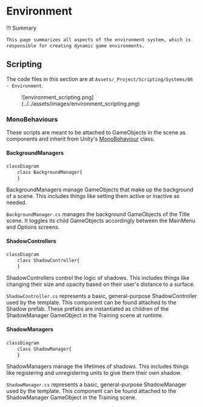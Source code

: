 # Environment

!!! Summary

    This page summarizes all aspects of the environment system, which is responsible for creating dynamic game environments.

## Scripting

The code files in this section are at `Assets/_Project/Scripting/Systems/06 - Environment`.

<figure markdown="span">
    ![environment_scripting.png](../../assets/images/environment_scripting.png)
</figure>

### MonoBehaviours

These scripts are meant to be attached to GameObjects in the scene as components and inherit from Unity's [MonoBehaviour](https://docs.unity3d.com/6000.0/Documentation/Manual/class-MonoBehaviour.html) class.

#### BackgroundManagers

``` mermaid
classDiagram
    class BackgroundManager{
    }
```

BackgroundManagers manage GameObjects that make up the background of a scene. This includes things like setting them active or inactive as needed.

`BackgroundManager.cs` manages the background GameObjects of the Title scene. It toggles its child GameObjects accordingly between the MainMenu and Options screens.

#### ShadowControllers

``` mermaid
classDiagram
    class ShadowController{
    }
```

ShadowControllers control the logic of shadows. This includes things like changing their size and opacity based on their user's distance to a surface.

`ShadowController.cs` represents a basic, general-purpose ShadowController used by the template. This component can be found attached to the Shadow prefab. These prefabs are instantiated as children of the ShadowManager GameObject in the Training scene at runtime.

#### ShadowManagers

``` mermaid
classDiagram
    class ShadowManager{
    }
```

ShadowManagers manage the lifetimes of shadows. This includes things like registering and unregistering units to give them their own shadow.

`ShadowManager.cs` represents a basic, general-purpose ShadowManager used by the template. This component can be found attached to the ShadowManager GameObject in the Training scene.